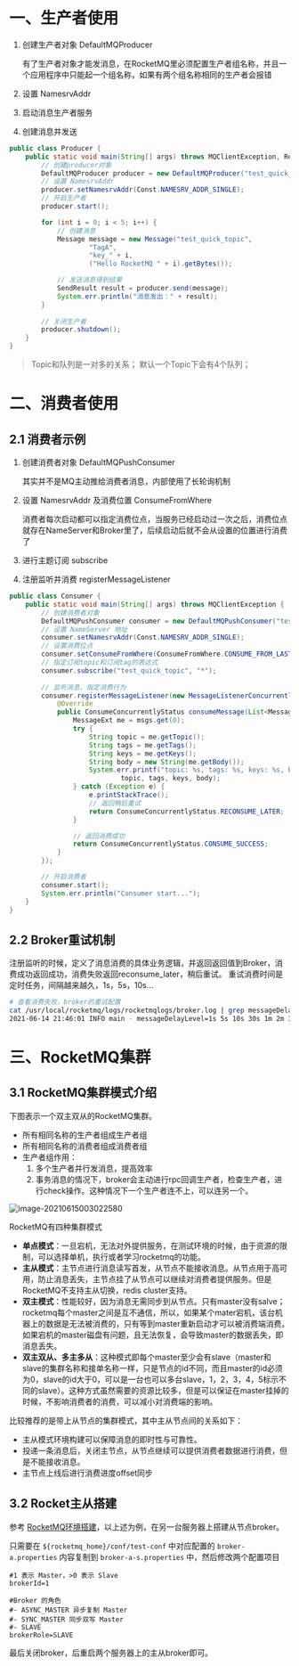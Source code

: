 # 一、生产者使用

1. 创建生产者对象 DefaultMQProducer

   有了生产者对象才能发消息，在RocketMQ里必须配置生产者组名称，并且一个应用程序中只能起一个组名称，如果有两个组名称相同的生产者会报错

2. 设置 NamesrvAddr

3. 启动消息生产者服务

4. 创建消息并发送

```java
public class Producer {
	public static void main(String[] args) throws MQClientException, RemotingException, InterruptedException, MQBrokerException {
        // 创建producer对象
        DefaultMQProducer producer = new DefaultMQProducer("test_quick_producer_name");
        // 设置 NamesrvAddr
        producer.setNamesrvAddr(Const.NAMESRV_ADDR_SINGLE);
        // 开启生产者
        producer.start();

        for (int i = 0; i < 5; i++) {
            // 创建消息
            Message message = new Message("test_quick_topic",
                    "TagA",
                    "key_" + i,
                    ("Hello RocketMQ " + i).getBytes());

            // 发送消息得到结果
            SendResult result = producer.send(message);
            System.err.println("消息发出：" + result);
        }
        
        // 关闭生产者
        producer.shutdown();
    }
}
```

> Topic和队列是一对多的关系；
> 默认一个Topic下会有4个队列；

# 二、消费者使用

## 2.1 消费者示例

1. 创建消费者对象 DefaultMQPushConsumer

   其实并不是MQ主动推给消费者消息，内部使用了长轮询机制

2. 设置 NamesrvAddr 及消费位置 ConsumeFromWhere

   消费者每次启动都可以指定消费位点，当服务已经启动过一次之后，消费位点就存在NameServer和Broker里了，后续启动后就不会从设置的位置进行消费了

3. 进行主题订阅 subscribe

4. 注册监听并消费 registerMessageListener

```java
public class Consumer {
    public static void main(String[] args) throws MQClientException {
        // 创建消费者对象
        DefaultMQPushConsumer consumer = new DefaultMQPushConsumer("test_quick_consumer_name");
        // 设置 NameServer 地址
        consumer.setNamesrvAddr(Const.NAMESRV_ADDR_SINGLE);
        // 设置消费位点
        consumer.setConsumeFromWhere(ConsumeFromWhere.CONSUME_FROM_LAST_OFFSET);
        // 指定订阅topic和订阅tag的表达式
        consumer.subscribe("test_quick_topic", "*");
        
        // 监听消息，指定消费行为
        consumer.registerMessageListener(new MessageListenerConcurrently() {
            @Override
            public ConsumeConcurrentlyStatus consumeMessage(List<MessageExt> msgs, ConsumeConcurrentlyContext context) {
                MessageExt me = msgs.get(0);
                try {
                    String topic = me.getTopic();
                    String tags = me.getTags();
                    String keys = me.getKeys();
                    String body = new String(me.getBody());
                    System.err.printf("topic: %s, tags: %s, keys: %s, body: %s\n", 
                            topic, tags, keys, body);
                } catch (Exception e) {
                    e.printStackTrace();
                    // 返回稍后重试
                    return ConsumeConcurrentlyStatus.RECONSUME_LATER;
                }

                // 返回消费成功
                return ConsumeConcurrentlyStatus.CONSUME_SUCCESS;
            }
        });

        // 开启消费者
        consumer.start();
        System.err.println("Consumer start...");
    }
}
```

## 2.2 Broker重试机制

注册监听的时候，定义了消息消费的具体业务逻辑，并返回返回值到Broker，消费成功返回成功，消费失败返回reconsume_later，稍后重试。
重试消费时间是定时任务，间隔越来越久，1s，5s，10s...

```bash
# 查看消费失败，broker的重试配置
cat /usr/local/rocketmq/logs/rocketmqlogs/broker.log | grep messageDelayLevel
2021-06-14 21:46:01 INFO main - messageDelayLevel=1s 5s 10s 30s 1m 2m 3m 4m 5m 6m 7m 8m 9m 10m 20m 30m 1h 2h
```

# 三、RocketMQ集群

## 3.1 RocketMQ集群模式介绍

下图表示一个双主双从的RocketMQ集群。

- 所有相同名称的生产者组成生产者组
- 所有相同名称的消费者组成消费者组
- 生产者组作用：
  1. 多个生产者并行发消息，提高效率
  2. 事务消息的情况下，broker会主动进行rpc回调生产者，检查生产者，进行check操作。这种情况下一个生产者连不上，可以连另一个。

![image-20210615003022580](https://z3.ax1x.com/2021/06/15/2HeKIS.png)

RocketMQ有四种集群模式

- **单点模式**：一旦宕机，无法对外提供服务，在测试环境的时候，由于资源的限制，可以选择单机，执行或者学习rocketmq的功能。
- **主从模式**：主节点进行消息读写首发，从节点不能接收消息。从节点用于高可用，防止消息丢失，主节点挂了从节点可以继续对消费者提供服务。但是RocketMQ不支持主从切换，redis cluster支持。
- **双主模式**：性能较好，因为消息无需同步到从节点。只有master没有salve；rocketmq每个master之间是互不通信，所以，如果某个mater宕机，该台机器上的数据是无法被消费的，只有等到master重新启动才可以被消费端消费。如果宕机的master磁盘有问题，且无法恢复，会导致master的数据丢失，即消息丢失。
- **双主双从、多主多从**：这种模式即每个master至少会有slave（master和slave的集群名称和接单名称一样，只是节点的id不同，而且master的id必须为0，slave的id大于0，可以是一台也可以多台slave，1，2，3，4，5标示不同的slave）。这种方式虽然需要的资源比较多，但是可以保证在master挂掉的时候，不影响消费者的消费，可以减小对消费端的影响。

比较推荐的是带上从节点的集群模式，其中主从节点间的关系如下：

- 主从模式环境构建可以保障消息的即时性与可靠性。
- 投递一条消息后，关闭主节点，从节点继续可以提供消费者数据进行消费，但是不能接收消息。
- 主节点上线后进行消费进度offset同步

## 3.2 Rocket主从搭建

参考 [RocketMQ环境搭建](01-RocketMQ初探门径#四、RocketMQ环境搭建)，以上述为例，在另一台服务器上搭建从节点broker。

只需要在 `${rocketmq_home}/conf/test-conf` 中对应配置的 `broker-a.properties` 内容复制到 `broker-a-s.properties` 中，然后修改两个配置项目

```properties
#1 表示 Master，>0 表示 Slave
brokerId=1

#Broker 的角色
#- ASYNC_MASTER 异步复制 Master
#- SYNC_MASTER 同步双写 Master
#- SLAVE
brokerRole=SLAVE
```

最后关闭broker，后重启两个服务器上的主从broker即可。

